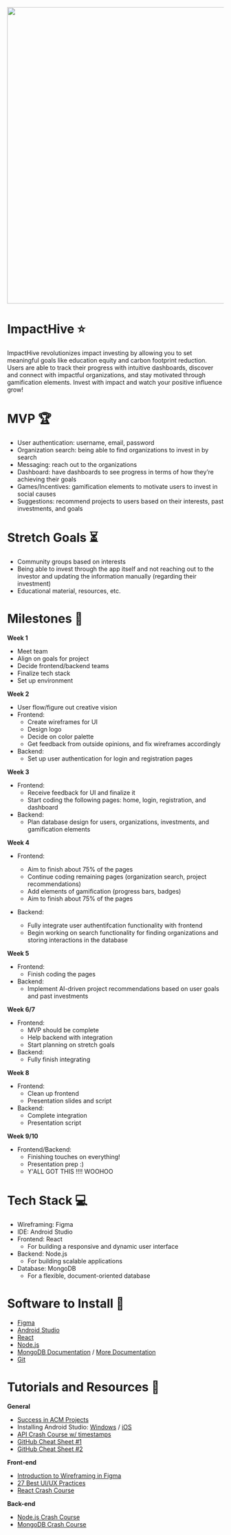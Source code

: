 <img src="https://ssir.org/images/blog/Lamy-Leijonhufvud-ODonohoe-next-decade-impact-invest-592x444.jpg" width="1224" height="688">

# ImpactHive ⭐

ImpactHive revolutionizes impact investing by allowing you to set meaningful goals like education equity and carbon footprint reduction. Users are able to track their progress with intuitive dashboards, discover and connect with impactful organizations, and stay motivated through gamification elements. Invest with impact and watch your positive influence grow!

# MVP 🏆

* User authentication: username, email, password
* Organization search: being able to find organizations to invest in by search
* Messaging: reach out to the organizations
* Dashboard: have dashboards to see progress in terms of how they’re achieving their goals
* Games/Incentives: gamification elements to motivate users to invest in social causes 
* Suggestions: recommend projects to users based on their interests, past investments, and goals

# Stretch Goals ⏳

* Community groups based on interests 
* Being able to invest through the app itself and not reaching out to the investor and updating the information manually (regarding their investment) 
* Educational material, resources, etc. 

# Milestones 🚀

**Week 1** 
* Meet team
* Align on goals for project
* Decide frontend/backend teams
* Finalize tech stack
* Set up environment

**Week 2** 
* User flow/figure out creative vision
* Frontend:
    * Create wireframes for UI
    * Design logo
    * Decide on color palette 
    * Get feedback from outside opinions, and fix wireframes accordingly
* Backend:
    * Set up user authentication for login and registration pages

**Week 3**
* Frontend:
    * Receive feedback for UI and finalize it
    * Start coding the following pages: home, login, registration, and dashboard
* Backend:
    * Plan database design for users, organizations, investments, and gamification elements

**Week 4**
* Frontend:
    * Aim to finish about 75% of the pages
    * Continue coding remaining pages (organization search, project recommendations)
    * Add elements of gamification (progress bars, badges)
    * Aim to finish about 75% of the pages

* Backend:
    * Fully integrate user authentifcation functionality with frontend
    * Begin working on search functionality for finding organizations and storing interactions in the database

**Week 5**
* Frontend:
    * Finish coding the pages
* Backend:
    * Implement AI-driven project recommendations based on user goals and past investments

**Week 6/7**
* Frontend:
    * MVP should be complete
    * Help backend with integration
    * Start planning on stretch goals
* Backend:
    * Fully finish integrating
  
**Week 8**
* Frontend:
    * Clean up frontend
    * Presentation slides and script
* Backend:
    * Complete integration
    * Presentation script

**Week 9/10**
* Frontend/Backend:
    * Finishing touches on everything!
    * Presentation prep :)
    * Y'ALL GOT THIS !!!! WOOHOO

# Tech Stack 💻

* Wireframing: Figma
* IDE: Android Studio
* Frontend: React
  * For building a responsive and dynamic user interface
* Backend: Node.js
  * For building scalable applications
* Database: MongoDB
  * For a flexible, document-oriented database 

# Software to Install 📱

  - [Figma](https://www.figma.com/downloads/)
  - [Android Studio](https://developer.android.com/studio/install)
  - [React](https://react.dev/)
  - [Node.js](https://nodejs.org/en)
  - [MongoDB Documentation](https://www.mongodb.com/docs/) / [More Documentation](https://nodejs.org/en/download/)
  - [Git](https://git-scm.com/downloads)

# Tutorials and Resources 🔎 

  **General**
  - [Success in ACM Projects](https://docs.google.com/document/d/18Zi3DrKG5e6g5Bojr8iqxIu6VIGl86YBSFlsnJnlM88/edit#heading=h.ky82xv3vtbpi)
  - Installing Android Studio: [Windows](https://www.youtube.com/watch?v=0zx_eFyHRU0) / [iOS](https://www.youtube.com/watch?v=ri90tcQL-Aw)
  - [API Crash Course w/ timestamps](https://www.youtube.com/watch?v=GZvSYJDk-us)
  - [GitHub Cheat Sheet #1](https://education.github.com/git-cheat-sheet-education.pdf)
  - [GitHub Cheat Sheet #2](https://drive.google.com/file/d/1OddwoSvNJ3dQuEBw3RERieMXmOicif9_/view)
  
  **Front-end**
  - [Introduction to Wireframing in Figma](https://www.youtube.com/watch?v=6t_dYhXyYjI)
  - [27 Best UI/UX Practices](https://729solutions.com/ux-ui-best-practices/)
  - [React Crash Course](https://www.youtube.com/watch?v=LDB4uaJ87e0)
  
  **Back-end**
  - [Node.js Crash Course](https://www.youtube.com/watch?v=32M1al-Y6Ag)
  - [MongoDB Crash Course](https://www.youtube.com/watch?v=ofme2o29ngU)
